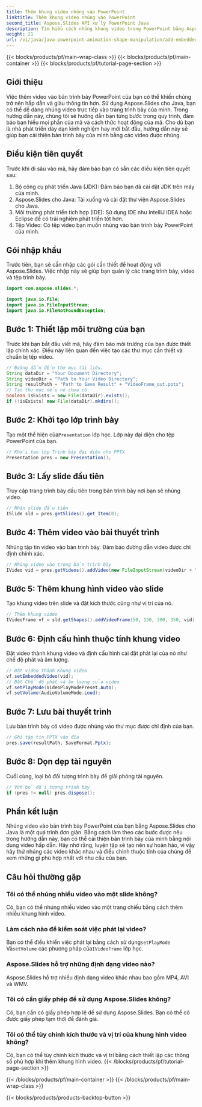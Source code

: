 ```yaml
---
title: Thêm khung video nhúng vào PowerPoint
linktitle: Thêm khung video nhúng vào PowerPoint
second_title: Aspose.Slides API xử lý PowerPoint Java
description: Tìm hiểu cách nhúng khung video trong PowerPoint bằng Aspose.Slides cho Java với hướng dẫn từng bước này. Nâng cao bài thuyết trình của bạn một cách dễ dàng.
weight: 21
url: /vi/java/java-powerpoint-animation-shape-manipulation/add-embedded-video-frame-powerpoint/
---
```


{{< blocks/products/pf/main-wrap-class >}}
{{< blocks/products/pf/main-container >}}
{{< blocks/products/pf/tutorial-page-section >}}

## Giới thiệu
Việc thêm video vào bản trình bày PowerPoint của bạn có thể khiến chúng trở nên hấp dẫn và giàu thông tin hơn. Sử dụng Aspose.Slides cho Java, bạn có thể dễ dàng nhúng video trực tiếp vào trang trình bày của mình. Trong hướng dẫn này, chúng tôi sẽ hướng dẫn bạn từng bước trong quy trình, đảm bảo bạn hiểu mọi phần của mã và cách thức hoạt động của mã. Cho dù bạn là nhà phát triển dày dạn kinh nghiệm hay mới bắt đầu, hướng dẫn này sẽ giúp bạn cải thiện bản trình bày của mình bằng các video được nhúng.
## Điều kiện tiên quyết
Trước khi đi sâu vào mã, hãy đảm bảo bạn có sẵn các điều kiện tiên quyết sau:
1. Bộ công cụ phát triển Java (JDK): Đảm bảo bạn đã cài đặt JDK trên máy của mình.
2. Aspose.Slides cho Java: Tải xuống và cài đặt thư viện Aspose.Slides cho Java.
3. Môi trường phát triển tích hợp (IDE): Sử dụng IDE như IntelliJ IDEA hoặc Eclipse để có trải nghiệm phát triển tốt hơn.
4. Tệp Video: Có tệp video bạn muốn nhúng vào bản trình bày PowerPoint của mình.
## Gói nhập khẩu
Trước tiên, bạn sẽ cần nhập các gói cần thiết để hoạt động với Aspose.Slides. Việc nhập này sẽ giúp bạn quản lý các trang trình bày, video và tệp trình bày.
```java
import com.aspose.slides.*;

import java.io.File;
import java.io.FileInputStream;
import java.io.FileNotFoundException;
```
## Bước 1: Thiết lập môi trường của bạn
Trước khi bạn bắt đầu viết mã, hãy đảm bảo môi trường của bạn được thiết lập chính xác. Điều này liên quan đến việc tạo các thư mục cần thiết và chuẩn bị tệp video.
```java
// Đường dẫn đến thư mục tài liệu.
String dataDir = "Your Document Directory";
String videoDir = "Path to Your Video Directory";
String resultPath = "Path to Save Result" + "VideoFrame_out.pptx";
// Tạo thư mục nếu nó chưa có.
boolean isExists = new File(dataDir).exists();
if (!isExists) new File(dataDir).mkdirs();
```
## Bước 2: Khởi tạo lớp trình bày
 Tạo một thể hiện của`Presentation` lớp học. Lớp này đại diện cho tệp PowerPoint của bạn.
```java
// Khởi tạo lớp Trình bày đại diện cho PPTX
Presentation pres = new Presentation();
```
## Bước 3: Lấy slide đầu tiên
Truy cập trang trình bày đầu tiên trong bản trình bày nơi bạn sẽ nhúng video.
```java
// Nhận slide đầu tiên
ISlide sld = pres.getSlides().get_Item(0);
```
## Bước 4: Thêm video vào bài thuyết trình
Nhúng tập tin video vào bản trình bày. Đảm bảo đường dẫn video được chỉ định chính xác.
```java
// Nhúng video vào trong bản trình bày
IVideo vid = pres.getVideos().addVideo(new FileInputStream(videoDir + "Wildlife.mp4"), LoadingStreamBehavior.ReadStreamAndRelease);
```
## Bước 5: Thêm khung hình video vào slide
Tạo khung video trên slide và đặt kích thước cũng như vị trí của nó.
```java
// Thêm khung video
IVideoFrame vf = sld.getShapes().addVideoFrame(50, 150, 300, 350, vid);
```
## Bước 6: Định cấu hình thuộc tính khung video
Đặt video thành khung video và định cấu hình cài đặt phát lại của nó như chế độ phát và âm lượng.
```java
// Đặt video thành Khung video
vf.setEmbeddedVideo(vid);
// Đặt Chế độ phát và âm lượng của video
vf.setPlayMode(VideoPlayModePreset.Auto);
vf.setVolume(AudioVolumeMode.Loud);
```
## Bước 7: Lưu bài thuyết trình
Lưu bản trình bày có video được nhúng vào thư mục được chỉ định của bạn.
```java
// Ghi tập tin PPTX vào đĩa
pres.save(resultPath, SaveFormat.Pptx);
```
## Bước 8: Dọn dẹp tài nguyên
Cuối cùng, loại bỏ đối tượng trình bày để giải phóng tài nguyên.
```java
// Vứt bỏ đối tượng trình bày
if (pres != null) pres.dispose();
```
## Phần kết luận
Nhúng video vào bản trình bày PowerPoint của bạn bằng Aspose.Slides cho Java là một quá trình đơn giản. Bằng cách làm theo các bước được nêu trong hướng dẫn này, bạn có thể cải thiện bản trình bày của mình bằng nội dung video hấp dẫn. Hãy nhớ rằng, luyện tập sẽ tạo nên sự hoàn hảo, vì vậy hãy thử nhúng các video khác nhau và điều chỉnh thuộc tính của chúng để xem những gì phù hợp nhất với nhu cầu của bạn.
## Câu hỏi thường gặp
### Tôi có thể nhúng nhiều video vào một slide không?
Có, bạn có thể nhúng nhiều video vào một trang chiếu bằng cách thêm nhiều khung hình video.
### Làm cách nào để kiểm soát việc phát lại video?
 Bạn có thể điều khiển việc phát lại bằng cách sử dụng`setPlayMode` Và`setVolume` các phương pháp của`IVideoFrame` lớp học.
### Aspose.Slides hỗ trợ những định dạng video nào?
Aspose.Slides hỗ trợ nhiều định dạng video khác nhau bao gồm MP4, AVI và WMV.
### Tôi có cần giấy phép để sử dụng Aspose.Slides không?
Có, bạn cần có giấy phép hợp lệ để sử dụng Aspose.Slides. Bạn có thể có được giấy phép tạm thời để đánh giá.
### Tôi có thể tùy chỉnh kích thước và vị trí của khung hình video không?
Có, bạn có thể tùy chỉnh kích thước và vị trí bằng cách thiết lập các thông số phù hợp khi thêm khung hình video.
{{< /blocks/products/pf/tutorial-page-section >}}

{{< /blocks/products/pf/main-container >}}
{{< /blocks/products/pf/main-wrap-class >}}

{{< blocks/products/products-backtop-button >}}
